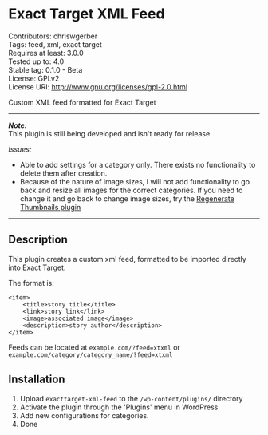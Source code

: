 Exact Target XML Feed
========================

Contributors: chriswgerber  
Tags: feed, xml, exact target  
Requires at least: 3.0.0  
Tested up to: 4.0  
Stable tag: 0.1.0 - Beta  
License: GPLv2  
License URI: http://www.gnu.org/licenses/gpl-2.0.html  

Custom XML feed formatted for Exact Target

----------------------------------------

***Note:***  
This plugin is still being developed and isn't ready for release. 

*Issues:*

* Able to add settings for a category only. There exists no functionality to delete them after creation.
* Because of the nature of image sizes, I will not add functionality to go back and resize all images for the correct categories. If you need to change it and go back to change image sizes, try the [Regenerate Thumbnails plugin](https://wordpress.org/plugins/regenerate-thumbnails/)

----------------------------------------

## Description

This plugin creates a custom xml feed, formatted to be imported directly into Exact Target.

The format is: 

````
<item> 
    <title>story title</title> 
    <link>story link</link> 
    <image>associated image</image> 
    <description>story author</description> 
</item> 
````

Feeds can be located at `example.com/?feed=xtxml` or `example.com/category/category_name/?feed=xtxml`

## Installation

1. Upload `exacttarget-xml-feed` to the `/wp-content/plugins/` directory
2. Activate the plugin through the 'Plugins' menu in WordPress
3. Add new configurations for categories.
4. Done